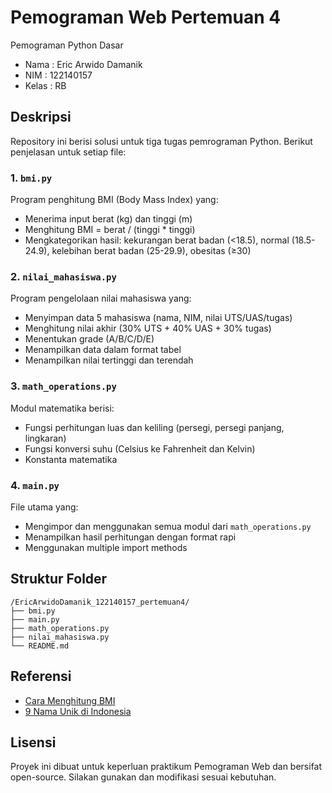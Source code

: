
# Pemograman Web Pertemuan 4

Pemograman Python Dasar

- Nama : Eric Arwido Damanik
- NIM : 122140157
- Kelas : RB


## Deskripsi
Repository ini berisi solusi untuk tiga tugas pemrograman Python. Berikut penjelasan untuk setiap file:

### 1. `bmi.py`
Program penghitung BMI (Body Mass Index) yang:
- Menerima input berat (kg) dan tinggi (m)
- Menghitung BMI = berat / (tinggi * tinggi)
- Mengkategorikan hasil: kekurangan berat badan (<18.5), normal (18.5-24.9), kelebihan berat badan (25-29.9), obesitas (≥30)

### 2. `nilai_mahasiswa.py`
Program pengelolaan nilai mahasiswa yang:
- Menyimpan data 5 mahasiswa (nama, NIM, nilai UTS/UAS/tugas)
- Menghitung nilai akhir (30% UTS + 40% UAS + 30% tugas)
- Menentukan grade (A/B/C/D/E)
- Menampilkan data dalam format tabel
- Menampilkan nilai tertinggi dan terendah

### 3. `math_operations.py`
Modul matematika berisi:
- Fungsi perhitungan luas dan keliling (persegi, persegi panjang, lingkaran)
- Fungsi konversi suhu (Celsius ke Fahrenheit dan Kelvin)
- Konstanta matematika

### 4. `main.py`
File utama yang:
- Mengimpor dan menggunakan semua modul dari `math_operations.py`
- Menampilkan hasil perhitungan dengan format rapi
- Menggunakan multiple import methods

## Struktur Folder
```
/EricArwidoDamanik_122140157_pertemuan4/
├── bmi.py
├── main.py
├── math_operations.py
├── nilai_mahasiswa.py
└── README.md
```

## Referensi
- [Cara Menghitung BMI](https://www.alodokter.com/komunitas/topic/indeks-masa-tubuh)
- [9 Nama Unik di Indonesia](https://www.bisnis.com/read/20250128/638/1835133/9-nama-unik-tercatat-di-dukcapil-covid-hidayat-dinas-komunikasi-informatika-statistik)

## Lisensi
Proyek ini dibuat untuk keperluan praktikum Pemograman Web dan bersifat open-source. Silakan gunakan dan modifikasi sesuai kebutuhan.